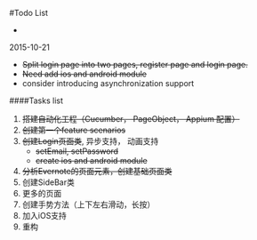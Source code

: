 #Todo List

 * 
 
2015-10-21
 * ~~Split login page into two pages, register page and login page.~~
 * ~~Need add ios and android module~~
 * consider introducing asynchronization support
 
 
 
 
 
####Tasks list
1. ~~搭建自动化工程（Cucumber， PageObject， Appium 配置）~~
2. ~~创建第一个feature scenarios~~
3. ~~创建Login页面类~~,  异步支持， 动画支持
     * ~~setEmail, setPassword~~
     * ~~create ios and android module~~
4. ~~分析Evernote的页面元素，创建基础页面类~~
5. 创建SideBar类
6. 更多的页面
7. 创建手势方法（上下左右滑动，长按）
8. 加入iOS支持
9. 重构